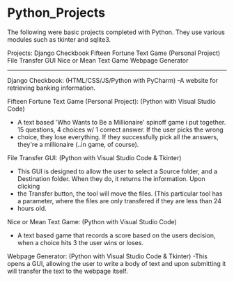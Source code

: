 # Python_Projects
The following were basic projects completed with Python. They use various modules such as tkinter and sqlite3.

Projects:
  Django Checkbook
  Fifteen Fortune Text Game (Personal Project)
  File Transfer GUI
  Nice or Mean Text Game
  Webpage Generator
  
----------------------
Django Checkbook:
(HTML/CSS/JS/Python with PyCharm)
-A website for retrieving banking information.

Fifteen Fortune Text Game (Personal Project):
(Python with Visual Studio Code)
- A text based 'Who Wants to Be a Millionaire' spinoff game i put together. 15 questions, 4 choices w/ 1 correct answer. If the user picks the wrong
- choice, they lose everything. If they successfully pick all the answers, they're a millionaire (..in game, of course).

File Transfer GUI:
(Python with Visual Studio Code & Tkinter)
- This GUI is designed to allow the user to select a Source folder, and a Destination folder. When they do, it returns the information. Upon clicking
- the Transfer button, the tool will move the files. (This particular tool has a parameter, where the files are only transfered if they are less than 24
- hours old.

Nice or Mean Text Game:
(Python with Visual Studio Code)
- A text based game that records a score based on the users decision, when a choice hits 3 the user wins or loses.

Webpage Generator:
(Python with Visual Studio Code & Tkinter)
-This opens a GUI, allowing the user to write a body of text and upon submitting it will transfer the text to the webpage itself.
